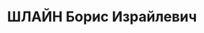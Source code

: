 ---
title: ШЛАЙН Борис Израйлевич
description: "Род. в 1888. Проживал: г. Орск. Начальник горнорудного управления Никельстроя\
  \ \n  Приговор: ВК ВС СССР, 04.02.1938 – ВМН. \n  Реабилитирован 10.10.1956"
---